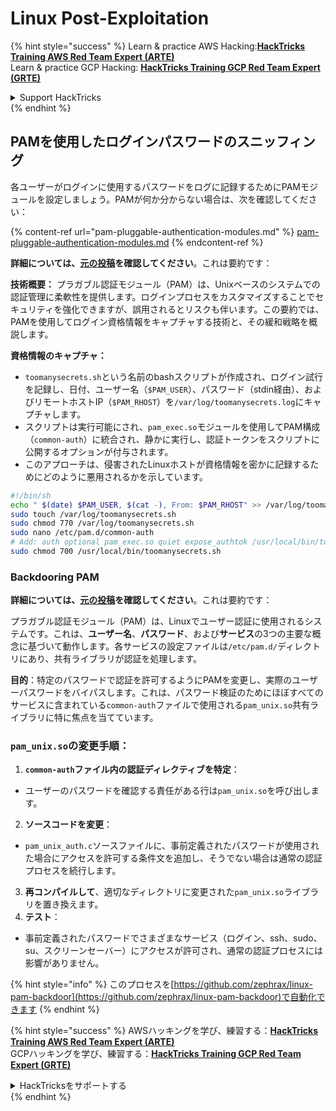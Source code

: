 # Linux Post-Exploitation

{% hint style="success" %}
Learn & practice AWS Hacking:<img src="/.gitbook/assets/arte.png" alt="" data-size="line">[**HackTricks Training AWS Red Team Expert (ARTE)**](https://training.hacktricks.xyz/courses/arte)<img src="/.gitbook/assets/arte.png" alt="" data-size="line">\
Learn & practice GCP Hacking: <img src="/.gitbook/assets/grte.png" alt="" data-size="line">[**HackTricks Training GCP Red Team Expert (GRTE)**<img src="/.gitbook/assets/grte.png" alt="" data-size="line">](https://training.hacktricks.xyz/courses/grte)

<details>

<summary>Support HackTricks</summary>

* Check the [**subscription plans**](https://github.com/sponsors/carlospolop)!
* **Join the** 💬 [**Discord group**](https://discord.gg/hRep4RUj7f) or the [**telegram group**](https://t.me/peass) or **follow** us on **Twitter** 🐦 [**@hacktricks\_live**](https://twitter.com/hacktricks\_live)**.**
* **Share hacking tricks by submitting PRs to the** [**HackTricks**](https://github.com/carlospolop/hacktricks) and [**HackTricks Cloud**](https://github.com/carlospolop/hacktricks-cloud) github repos.

</details>
{% endhint %}

## PAMを使用したログインパスワードのスニッフィング

各ユーザーがログインに使用するパスワードをログに記録するためにPAMモジュールを設定しましょう。PAMが何か分からない場合は、次を確認してください：

{% content-ref url="pam-pluggable-authentication-modules.md" %}
[pam-pluggable-authentication-modules.md](pam-pluggable-authentication-modules.md)
{% endcontent-ref %}

**詳細については、[元の投稿](https://embracethered.com/blog/posts/2022/post-exploit-pam-ssh-password-grabbing/)を確認してください**。これは要約です：

**技術概要：**
プラガブル認証モジュール（PAM）は、Unixベースのシステムでの認証管理に柔軟性を提供します。ログインプロセスをカスタマイズすることでセキュリティを強化できますが、誤用されるとリスクも伴います。この要約では、PAMを使用してログイン資格情報をキャプチャする技術と、その緩和戦略を概説します。

**資格情報のキャプチャ：**
- `toomanysecrets.sh`という名前のbashスクリプトが作成され、ログイン試行を記録し、日付、ユーザー名（`$PAM_USER`）、パスワード（stdin経由）、およびリモートホストIP（`$PAM_RHOST`）を`/var/log/toomanysecrets.log`にキャプチャします。
- スクリプトは実行可能にされ、`pam_exec.so`モジュールを使用してPAM構成（`common-auth`）に統合され、静かに実行し、認証トークンをスクリプトに公開するオプションが付与されます。
- このアプローチは、侵害されたLinuxホストが資格情報を密かに記録するためにどのように悪用されるかを示しています。
```bash
#!/bin/sh
echo " $(date) $PAM_USER, $(cat -), From: $PAM_RHOST" >> /var/log/toomanysecrets.log
sudo touch /var/log/toomanysecrets.sh
sudo chmod 770 /var/log/toomanysecrets.sh
sudo nano /etc/pam.d/common-auth
# Add: auth optional pam_exec.so quiet expose_authtok /usr/local/bin/toomanysecrets.sh
sudo chmod 700 /usr/local/bin/toomanysecrets.sh
```
### Backdooring PAM

**詳細については、[元の投稿](https://infosecwriteups.com/creating-a-backdoor-in-pam-in-5-line-of-code-e23e99579cd9)を確認してください**。これは要約です：

プラガブル認証モジュール（PAM）は、Linuxでユーザー認証に使用されるシステムです。これは、**ユーザー名**、**パスワード**、および**サービス**の3つの主要な概念に基づいて動作します。各サービスの設定ファイルは`/etc/pam.d/`ディレクトリにあり、共有ライブラリが認証を処理します。

**目的**：特定のパスワードで認証を許可するようにPAMを変更し、実際のユーザーパスワードをバイパスします。これは、パスワード検証のためにほぼすべてのサービスに含まれている`common-auth`ファイルで使用される`pam_unix.so`共有ライブラリに特に焦点を当てています。

### `pam_unix.so`の変更手順：

1. **`common-auth`ファイル内の認証ディレクティブを特定**：
- ユーザーのパスワードを確認する責任がある行は`pam_unix.so`を呼び出します。
2. **ソースコードを変更**：
- `pam_unix_auth.c`ソースファイルに、事前定義されたパスワードが使用された場合にアクセスを許可する条件文を追加し、そうでない場合は通常の認証プロセスを続行します。
3. **再コンパイルして**、適切なディレクトリに変更された`pam_unix.so`ライブラリを置き換えます。
4. **テスト**：
- 事前定義されたパスワードでさまざまなサービス（ログイン、ssh、sudo、su、スクリーンセーバー）にアクセスが許可され、通常の認証プロセスには影響がありません。

{% hint style="info" %}
このプロセスを[https://github.com/zephrax/linux-pam-backdoor](https://github.com/zephrax/linux-pam-backdoor)で自動化できます
{% endhint %}

{% hint style="success" %}
AWSハッキングを学び、練習する：<img src="/.gitbook/assets/arte.png" alt="" data-size="line">[**HackTricks Training AWS Red Team Expert (ARTE)**](https://training.hacktricks.xyz/courses/arte)<img src="/.gitbook/assets/arte.png" alt="" data-size="line">\
GCPハッキングを学び、練習する：<img src="/.gitbook/assets/grte.png" alt="" data-size="line">[**HackTricks Training GCP Red Team Expert (GRTE)**<img src="/.gitbook/assets/grte.png" alt="" data-size="line">](https://training.hacktricks.xyz/courses/grte)

<details>

<summary>HackTricksをサポートする</summary>

* [**サブスクリプションプラン**](https://github.com/sponsors/carlospolop)を確認してください！
* **💬 [**Discordグループ**](https://discord.gg/hRep4RUj7f)または[**テレグラムグループ**](https://t.me/peass)に参加するか、**Twitter**で**フォロー**してください** 🐦 [**@hacktricks\_live**](https://twitter.com/hacktricks\_live)**.**
* **[**HackTricks**](https://github.com/carlospolop/hacktricks)および[**HackTricks Cloud**](https://github.com/carlospolop/hacktricks-cloud)のgithubリポジトリにPRを提出してハッキングトリックを共有してください。**

</details>
{% endhint %}
